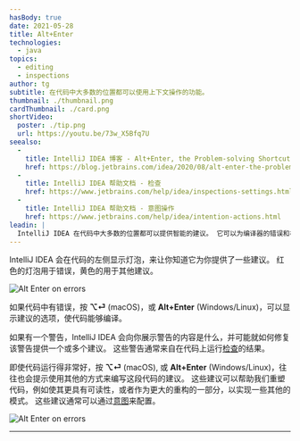 ```yaml
---
hasBody: true
date: 2021-05-28
title: Alt+Enter
technologies:
  - java
topics:
  - editing
  - inspections
author: tg
subtitle: 在代码中大多数的位置都可以使用上下文操作的功能。
thumbnail: ./thumbnail.png
cardThumbnail: ./card.png
shortVideo:
  poster: ./tip.png
  url: https://youtu.be/73w_X5Bfq7U
seealso:
  - 
    title: IntelliJ IDEA 博客 - Alt+Enter, the Problem-solving Shortcut
    href: https://blog.jetbrains.com/idea/2020/08/alt-enter-the-problem-solving-shortcut/
  - 
    title: IntelliJ IDEA 帮助文档 - 检查
    href: https://www.jetbrains.com/help/idea/inspections-settings.html
  - 
    title: IntelliJ IDEA 帮助文档 - 意图操作
    href: https://www.jetbrains.com/help/idea/intention-actions.html
leadin: |
  IntelliJ IDEA 在代码中大多数的位置都可以提供智能的建议。 它可以为编译器的错误和检查的警告提供修复功能。 即使没有警告或者错误，它也可以使用意图功能来建议使用其他的方式编写代码。
---
```


  IntelliJ IDEA 会在代码的左侧显示灯泡，来让你知道它为你提供了一些建议。 红色的灯泡用于错误，黄色的用于其他建议。

![Alt Enter on errors](red-light-bulb.png)

  如果代码中有错误，按 **⌥⏎** (macOS)，或 **Alt+Enter** (Windows/Linux)，可以显示建议的选项，使代码能够编译。

  如果有一个警告，IntelliJ IDEA 会向你展示警告的内容是什么，并可能就如何修复该警告提供一个或多个建议。 这些警告通常来自在代码上运行[检查](../../topics/inspections/)的结果。

  即使代码运行得非常好，按 **⌥⏎** (macOS), 或 **Alt+Enter** (Windows/Linux)，往往也会提示使用其他的方式来编写这段代码的建议。 这些建议可以帮助我们重塑代码，例如使其更具有可读性，或者作为更大的重构的一部分，以实现一些其他的模式。 这些建议通常可以通过[意图](https://www.jetbrains.com/help/idea/intention-actions.html)来配置。

![Alt Enter on errors](suggestions-on-working-code.png)


---
